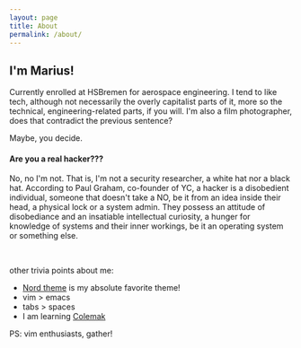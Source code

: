 ```yaml
---
layout: page
title: About
permalink: /about/
---
```


## I'm Marius!

Currently enrolled at HSBremen for aerospace engineering.
I tend to like tech, although not necessarily the overly capitalist parts of it, more so
the technical, engineering-related parts, if you will.
I'm also a film photographer, does that contradict the previous sentence?


Maybe, you decide.


#### Are you a real hacker???
No, no I'm not. That is, I'm not a security researcher, a white hat nor a black hat.
According to Paul Graham, co-founder of YC, a hacker is a disobedient individual, someone
that doesn't take a NO, be it from an idea inside their head, a physical lock or a system
admin. They possess an attitude of disobediance and an insatiable intellectual curiosity,
a hunger for knowledge of systems and their inner workings, be it an operating system or
something else.

<br/>

other trivia points about me:
* [Nord theme](https://www.nordtheme.com/) is my absolute favorite theme!
* vim > emacs
* tabs > spaces
* I am learning [Colemak](https://colemak.com/)

PS: vim enthusiasts, gather!
